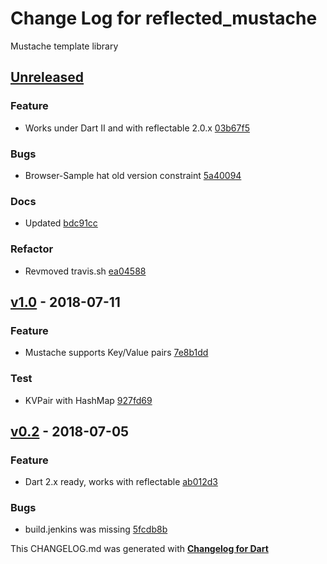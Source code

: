 # Change Log for reflected_mustache
Mustache template library

## [Unreleased](http://github.com/mikemitterer/reflected_mustache/compare/v1.0...HEAD)

### Feature
* Works under Dart II and with reflectable 2.0.x [03b67f5](https://github.com/mikemitterer/reflected_mustache/commit/03b67f5b9c0b074093e3239bcad089902b42f7a2)

### Bugs
* Browser-Sample hat old version constraint [5a40094](https://github.com/mikemitterer/reflected_mustache/commit/5a400948be7c22b4309b7fc49313ba653930a53e)

### Docs
* Updated [bdc91cc](https://github.com/mikemitterer/reflected_mustache/commit/bdc91ccbbe5fc3806a466e652fa3002f7e78fd9d)

### Refactor
* Revmoved travis.sh [ea04588](https://github.com/mikemitterer/reflected_mustache/commit/ea045883b9771fd02b6b2b2896c0ca97ffe22b51)

## [v1.0](http://github.com/mikemitterer/reflected_mustache/compare/v0.2...v1.0) - 2018-07-11

### Feature
* Mustache supports Key/Value pairs [7e8b1dd](https://github.com/mikemitterer/reflected_mustache/commit/7e8b1ddb3438ad3a8ed5b6c2b7ba28c1fd29e06d)

### Test
* KVPair with HashMap [927fd69](https://github.com/mikemitterer/reflected_mustache/commit/927fd690cdf2730ac3d2a1c491438e1cac7a0a25)

## [v0.2](http://github.com/mikemitterer/reflected_mustache/compare/v0.2) - 2018-07-05

### Feature
* Dart 2.x ready, works with reflectable [ab012d3](https://github.com/mikemitterer/reflected_mustache/commit/ab012d395a9f22cfe0477d711765955c9d37277d)

### Bugs
* build.jenkins was missing [5fcdb8b](https://github.com/mikemitterer/reflected_mustache/commit/5fcdb8b728168e04937df2f0e74addb113f5576b)


This CHANGELOG.md was generated with [**Changelog for Dart**](https://pub.dartlang.org/packages/changelog)
